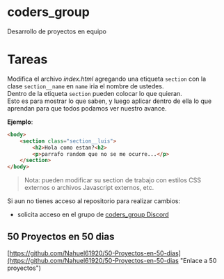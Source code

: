 # coders_group
Desarrollo de proyectos en equipo

# Tareas
Modifica el archivo *index.html* agregando una etiqueta `section` con la <br>
clase `section__name` en `name` iria el nombre de ustedes. <br>
Dentro de la etiqueta `section` pueden colocar lo que quieran. <br>
Esto es para mostrar lo que saben, y luego aplicar dentro de ella lo que aprendan
para que todos podamos ver nuestro avance.

**Ejemplo**:
```html
<body>
    <section class="section__luis">
        <h2>Hola como estan?<h2>
        <p>parrafo random que no se me ocurre...</p>
    </section>
</body>
```

> Nota: pueden modificar su section de trabajo con estilos CSS externos o
> archivos Javascript externos, etc.

Si aun no tienes acceso al repositorio para realizar cambios:
- solicita acceso en el grupo de [coders\_group Discord](https://discord.gg/pGrXtdFHua)

## 50 Proyectos en 50 dias
[https://github.com/Nahuel61920/50-Proyectos-en-50-dias](https://github.com/Nahuel61920/50-Proyectos-en-50-dias "Enlace a 50 proyectos")
